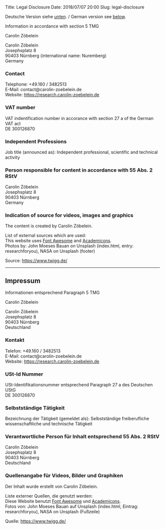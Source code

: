 Title:      	Legal Disclosure
Date:       	2018/07/07 20:00
Slug:           legal-disclosure

<span id="legaldisclosure"></span>
<p> Deutsche Version siehe <a href="/legal-disclosure#impressum">unten</a>. / German version see <a href="/legal-disclosure#impressum">below</a>.</p>

<p>Information in accordance with section 5 TMG</p> 

<p>Carolin Zöbelein</p>  

<p>Carolin Zöbelein<br />  
Josephsplatz 8<br />  
90403 Nürnberg (international name: Nuremberg)<br />  
Germany</p>  

<h3>Contact</h3>
<p>Telephone: +49.160 / 3482513<br />  
E-Mail: contact@carolin-zoebelein.de<br />  
Website: <a href="https://research.carolin-zoebelein.de">https://research.carolin-zoebelein.de</a></p>

<h3>VAT number</h3>
<p>VAT indentification number in accorance with section 27 a of the German VAT act<br />  
DE 300126870</p>  

<h3>Independent Professions</h3>
<p>Job title (announced as): Independent professional, scientific and technical activity</p>  

<h3>Person responsible for content in accordance with 55 Abs. 2 RStV</h3>
<p>Carolin Zöbelein<br />  
Josephsplatz 8<br />  
90403 Nürnberg<br />  
Germany</p>  

<h3>Indication of source for videos, images and graphics</h3>
<p>The content is created by Carolin Zöbelein.</p>  

<p>List of external sources which are used:<br />
This website uses <a href="https://fontawesome.com/" target="_blank">Font Awesome</a> and <a href="https://jpswalsh.github.io/academicons/" target="_blank">Academicons</a>.<br />
Photos by: John Moeses Bauan on Unsplash (index.html, entry: researchforyou), NASA on Unsplash (footer)
</p>  
<p>Source: <a href="https://www.twigg.de/" target="_blank">https://www.twigg.de/</a></p>

<hr>
<span id="impressum"></span>
<h2>Impressum</h2>
<p>Informationen entsprechend Paragraph 5 TMG</p>

<p>Carolin Zöbelein</p>

<p>Carolin Zöbelein<br />
Josephsplatz 8<br />
90403 Nürnberg<br />
Deutschland</p>

<h3>Kontakt</h3>
<p>Telefon: +49.160 / 3482513<br />  
E-Mail: contact@carolin-zoebelein.de<br />  
Website: <a href="https://research.carolin-zoebelein.de">https://research.carolin-zoebelein.de</a></p>

<h3>USt-Id Nummer</h3>
<p>USt-Identifikationsnummer entsprechend Paragraph 27 a des Deutschen UStG<br />
DE 300126870</p>

<h3>Selbstständige Tätigkeit</h3>
<p>Bezeichnung der Tätigkeit (gemeldet als): Selbstständige freiberufliche wissenschaftliche und technische Tätigkeit</p>

<h3>Verantwortliche Person für Inhalt entsprechend 55 Abs. 2 RStV</h3>
<p>Carolin Zöbelein<br />
Josephsplatz 8<br />
90403 Nürnberg<br />
Deutschland</p>

<h3>Quellenangabe für Videos, Bilder und Graphiken</h3>
<p>Der Inhalt wurde erstellt von Carolin Zöbelein.</p>

<p>Liste externer Quellen, die genutzt werden:<br />
Diese Website benutzt <a href="https://fontawesome.com/" target="_blank">Font Awesome</a> und <a href="https://jpswalsh.github.io/academicons/" target="_blank">
Academicons</a>.<br />
Fotos von: John Moeses Bauan auf Unsplash (index.html, Eintrag: researchforyou), NASA on Unsplash (Fußzeile)
</p>

<p>Quelle: <a href="https://www.twigg.de/" target="_blank">https://www.twigg.de/</a></p>
